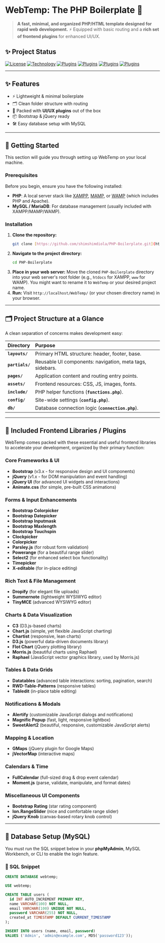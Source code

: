 # WebTemp: The PHP Boilerplate 🚀
> **A fast, minimal, and organized PHP/HTML template designed for rapid web development.**
> ⚡ Equipped with basic routing and a **rich set of frontend plugins** for enhanced UI/UX.

## ✨ Project Status
[![License](https://img.shields.io/badge/License-MIT-blue.svg)](https://opensource.org/licenses/MIT)
[![Technology](https://img.shields.io/badge/Technology-PHP%20%7C%20MySQL-7777BB.svg)]()
[![Plugins](https://img.shields.io/badge/Plugins-Included-green.svg)]()
[![Plugins](https://img.shields.io/badge/Plugins-Frontend%20Libraries-blue.svg)]()
[![Plugins](https://img.shields.io/badge/Plugins-Core%20UI%2FUX-orange.svg)]()
[![Plugins](https://img.shields.io/badge/Plugins-Bootstrap%20%26%20jQuery-8A2BE2.svg)]()

---

## ✨ Features
- ⚡ Lightweight & minimal boilerplate
- 🗂️ Clean folder structure with routing
- 🎨 Packed with **UI/UX plugins** out of the box
- 📦 Bootstrap & jQuery ready
- 🛠️ Easy database setup with MySQL

---


## 🚀 Getting Started

This section will guide you through setting up WebTemp on your local machine.

### Prerequisites
Before you begin, ensure you have the following installed:
-   **PHP**: A local server stack like [XAMPP](https://www.apachefriends.org/), [MAMP](https://www.mamp.info/en/downloads/), or [WAMP](https://www.wampserver.com/en/) (which includes PHP and Apache).
-   **MySQL / MariaDB**: For database management (usually included with XAMPP/MAMP/WAMP).

### Installation
1.  **Clone the repository:**
    ```bash
    git clone [https://github.com/shimshimdiola/PHP-Boilerplate.git](https://github.com/shimshimdiola/PHP-Boilerplate.git) # Replace with your actual repo URL if different
    ```
2.  **Navigate to the project directory:**
    ```bash
    cd PHP-Boilerplate
    ```
3.  **Place in your web server:** Move the cloned `PHP-Boilerplate` directory into your web server's root folder (e.g., `htdocs` for XAMPP, `www` for WAMP). You might want to rename it to `WebTemp` or your desired project name.
4.  **Run:** Visit `http://localhost/WebTemp/` (or your chosen directory name) in your browser.

---

## 🗂️ Project Structure at a Glance

A clean separation of concerns makes development easy:

| Directory | Purpose |
| :--- | :--- |
| **`layouts/`** | Primary HTML structure: header, footer, base. |
| **`partials/`** | Reusable UI components: navigation, meta tags, sidebars. |
| **`pages/`** | Application content and routing entry points. |
| **`assets/`** | Frontend resources: CSS, JS, images, fonts. |
| **`include/`** | PHP helper functions (**`functions.php`**). |
| **`config/`** | Site-wide settings (**`config.php`**). |
| **`db/`** | Database connection logic (**`connection.php`**). |

---
## 🔌 Included Frontend Libraries / Plugins

WebTemp comes packed with these essential and useful frontend libraries to accelerate your development, organized by their primary function:

### Core Frameworks & UI
* **Bootstrap** (v3.x - for responsive design and UI components)
* **jQuery** (v1.x - for DOM manipulation and event handling)
* **jQuery UI** (for advanced UI widgets and interactions)
* **Animate.css** (for simple, pre-built CSS animations)

### Forms & Input Enhancements
* **Bootstrap Colorpicker**
* **Bootstrap Datepicker**
* **Bootstrap Inputmask**
* **Bootstrap Maxlength**
* **Bootstrap Touchspin**
* **Clockpicker**
* **Colorpicker**
* **Parsley.js** (for robust form validation)
* **Powerange** (for a beautiful range slider)
* **Select2** (for enhanced select box functionality)
* **Timepicker**
* **X-editable** (for in-place editing)

### Rich Text & File Management
* **Dropify** (for elegant file uploads)
* **Summernote** (lightweight WYSIWYG editor)
* **TinyMCE** (advanced WYSIWYG editor)

### Charts & Data Visualization
* **C3** (D3.js-based charts)
* **Chart.js** (simple, yet flexible JavaScript charting)
* **Chartist** (responsive, lean charts)
* **D3.js** (powerful data-driven documents library)
* **Flot Chart** (jQuery plotting library)
* **Morris.js** (beautiful charts using Raphael)
* **Raphael** (JavaScript vector graphics library, used by Morris.js)

### Tables & Data Grids
* **Datatables** (advanced table interactions: sorting, pagination, search)
* **RWD-Table-Patterns** (responsive tables)
* **Tabledit** (in-place table editing)

### Notifications & Modals
* **Alertify** (customizable JavaScript dialogs and notifications)
* **Magnific Popup** (fast, light, responsive lightbox)
* **SweetAlert2** (beautiful, responsive, customizable JavaScript alerts)

### Mapping & Location
* **GMaps** (jQuery plugin for Google Maps)
* **jVectorMap** (interactive maps)

### Calendars & Time
* **FullCalendar** (full-sized drag & drop event calendar)
* **Moment.js** (parse, validate, manipulate, and format dates)

### Miscellaneous UI Components
* **Bootstrap Rating** (star rating component)
* **Ion.RangeSlider** (nice and comfortable range slider)
* **jQuery Knob** (canvas-based rotary knob control)
---

## 🔑 Database Setup (MySQL)

You must run the SQL snippet below in your **phpMyAdmin**, MySQL Workbench, or CLI to enable the login feature.

### 💾 SQL Snippet

```sql
CREATE DATABASE webtemp;

USE webtemp;

CREATE TABLE users (
  id INT AUTO_INCREMENT PRIMARY KEY,
  name VARCHAR(100) NOT NULL,
  email VARCHAR(100) UNIQUE NOT NULL,
  password VARCHAR(255) NOT NULL,
  created_at TIMESTAMP DEFAULT CURRENT_TIMESTAMP
);

INSERT INTO users (name, email, password)
VALUES ('Admin', 'admin@example.com', MD5('password123'));
````
